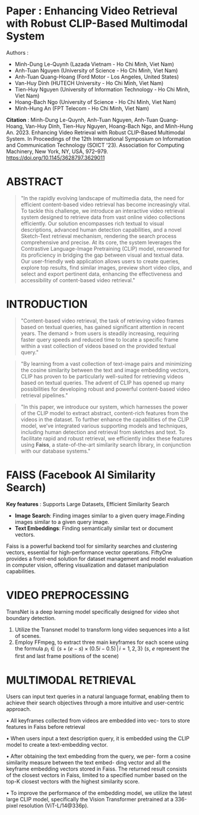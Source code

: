 # Paper : Enhancing Video Retrieval with Robust CLIP-Based Multimodal System
Authors : 
- Minh-Dung Le-Quynh (Lazada Vietnam - Ho Chi Minh, Viet Nam)
- Anh-Tuan Nguyen (University of Science - Ho Chi Minh, Viet Nam)
- Anh-Tuan Quang-Hoang (Ford Motor - Los Angeles, United States)
- Van-Huy Dinh (HUTECH University - Ho Chi Minh, Viet Nam)
- Tien-Huy Nguyen (University of Information Technology - Ho Chi Minh, Viet Nam)
- Hoang-Bach Ngo (University of Science - Ho Chi Minh, Viet Nam)
- Minh-Hung An (FPT Telecom - Ho Chi Minh, Viet Nam)

**Citation** : Minh-Dung Le-Quynh, Anh-Tuan Nguyen, Anh-Tuan Quang-Hoang, Van-Huy Dinh, Tien-Huy Nguyen, Hoang-Bach Ngo, and Minh-Hung An. 2023. Enhancing Video Retrieval with Robust CLIP-Based Multimodal System. In Proceedings of the 12th International Symposium on Information and Communication Technology (SOICT '23). Association for Computing Machinery, New York, NY, USA, 972–979. https://doi.org/10.1145/3628797.3629011

# ABSTRACT

> "In the rapidly evolving landscape of multimedia data, the need for efficient content-based video retrieval has become increasingly vital. To tackle this challenge, we introduce an interactive video retrieval system designed to retrieve data from vast online video collections efficiently. Our solution encompasses rich textual to visual descriptions, advanced human detection capabilities, and a novel Sketch-Text retrieval mechanism, rendering the search process comprehensive and precise. At its core, the system leverages the Contrastive Language-Image Pretraining (CLIP) model, renowned for its proficiency in bridging the gap between visual and textual data. Our user-friendly web application allows users to create queries, explore top results, find similar images, preview short video clips, and select and export pertinent data, enhancing the effectiveness and accessibility of content-based video retrieval."

# INTRODUCTION

> "Content-based video retrieval, the task of retrieving video frames based on textual queries, has gained significant attention in recent years. The demand > from users is steadily increasing, requiring faster query speeds and reduced time to locate a specific frame within a vast collection of videos based on the provided textual query."

> "By learning from a vast collection of text-image pairs and minimizing the cosine similarity between the text and image embedding vectors, CLIP has proven to be particularly well-suited for retrieving videos based on textual queries. The advent of CLIP has opened up many possibilities for developing robust and powerful content-based video retrieval pipelines."

> "In this paper, we introduce our system, which harnesses the power of the CLIP model to extract abstract, content-rich features from the videos in the dataset. To further enhance the capabilities of the CLIP model, we’ve integrated various supporting models and techniques, including human detection and retrieval from sketches and text. To facilitate rapid and robust retrieval, we efficiently index these features using **Faiss**, a state-of-the-art similarity search library, in conjunction with our database systems." 

# FAISS (Facebook AI Similarity Search)
**Key features** : Supports Large Datasets, Efficient Similarity Search
- **Image Search**: Finding images similar to a given query image.Finding images similar to a given query image.
- **Text Embeddings**: Finding semantically similar text or document vectors.

Faiss is a powerful backend tool for similarity searches and clustering vectors, essential for high-performance vector operations. FiftyOne provides a front-end solution for dataset management and model evaluation in computer vision, offering visualization and dataset manipulation capabilities.

# VIDEO PREPROCESSING
TransNet is a deep learning model specifically designed for video shot boundary detection.
1. Utilize the Transnet model to transform long video sequences into a list of scenes. 
2. Employ FFmpeg, to extract three main keyframes for each scene using the formula $p_i \in \{s + (e - s) \times (0.5i - 0.5) \,|\, i = 1, 2, 3\}$ ($s$, $e$ represent the first and last frame positions of the scene)

# MULTIMODAL RETRIEVAL

Users can input text queries in a natural language format, enabling them to achieve their search objectives through a more intuitive and user-centric approach.

• All keyframes collected from videos are embedded into vec- tors to store features in Faiss before retrieval

• When users input a text description query, it is embedded using the CLIP model to create a text-embedding vector.

• After obtaining the text embedding from the query, we per- form a cosine similarity measure between the text embed- ding vector and all the keyframe embedding vectors stored in Faiss. The returned result consists of the closest vectors in Faiss, limited to a specified number based on the top-K closest vectors with the highest similarity score.

• To improve the performance of the embedding model, we utilize the latest large CLIP model, specifically the Vision Transformer pretrained at a 336-pixel resolution (ViT-L/14@336p).

